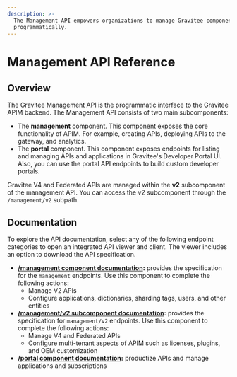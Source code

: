 ```yaml
---
description: >-
  The Management API empowers organizations to manage Gravitee components
  programmatically.
---
```


# Management API Reference

## Overview

The Gravitee Management API is the programmatic interface to the Gravitee APIM backend. The Management API consists of two main subcomponents:

* The **management** component. This component exposes the core functionality of APIM. For example, creating APIs, deploying APIs to the gateway, and analytics.&#x20;
* The **portal** component. This component exposes endpoints for listing and managing APIs and applications in Gravitee's Developer Portal UI. Also, you can use the portal API endpoints to build custom developer portals.

Gravitee V4 and Federated APIs are managed within the **v2** subcomponent of the management API. You can access the v2 subcomponent through the `/management/v2` subpath.

## Documentation

To explore the API documentation, select any of the following endpoint categories to open an integrated API viewer and client. The viewer includes an option to download the API specification.

* [**/management component documentation**](https://gravitee-io-labs.github.io/mapi-v1-docs/#tag/api-alerts)**:** provides the specification for the `management` endpoints. Use this component to complete the following actions:&#x20;
  * Manage V2 APIs
  * Configure applications, dictionaries, sharding tags, users, and other entities
* [**/management/v2 subcomponent documentation**](https://gravitee-io-labs.github.io/mapi-v2-docs-openapi-apis/)**:** provides the specification for `management/v2` endpoints. Use this component to complete the following actions:
  * Manage V4 and Federated APIs
  * Configure multi-tenant aspects of APIM such as licenses, plugins, and OEM customization
* [**/portal component documentation**](https://gravitee-io-labs.github.io/mapi-v2-docs-openapi-portal/)**:** productize APIs and manage applications and subscriptions&#x20;
